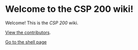 # Welcome to the CSP 200 wiki!

Welcome! This is the _CSP 200_ wiki.

[View the contributors](CONTRIBUTORS.md).

[Go to the shell page](docs/shell-scripting.md)
